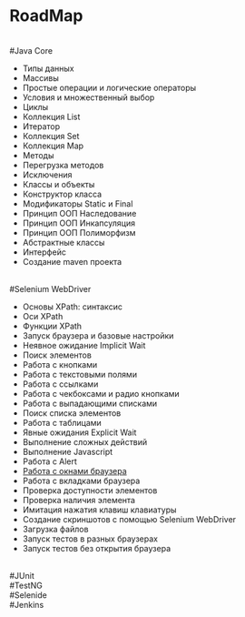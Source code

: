 # RoadMap
<br>#Java Core
	<ul>
		<li>Типы данных </li>
		<li>Массивы </li>
		<li>Простые операции и логические операторы </li>
		<li>Условия и множественный выбор</li>
		<li>Циклы </li>
		<li>Коллекция List </li>
		<li>Итератор </li>
		<li>Коллекция Set</li>
		<li>Коллекция Map </li>
		<li>Методы </li>
		<li>Перегрузка методов </li>
		<li>Исключения </li>
		<li>Классы и объекты</li>
		<li>Конструктор класса </li>
		<li>Модификаторы Static и Final</li>
		<li>Принцип ООП Наследование</li>
		<li>Принцип ООП Инкапсуляция</li>
		<li>Принцип ООП Полиморфизм</li>
		<li>Абстрактные классы </li>
		<li>Интерфейс</li>
		<li>Создание maven проекта</li>
	</ul>
<br>#Selenium WebDriver
<ul>
		<li>Основы XPath: синтаксис</li>
		<li>Оси XPath</li>
		<li>Функции XPath </li>
		<li>Запуск браузера и базовые настройки </li>
		<li>Неявное ожидание Implicit Wait</li>
		<li>Поиск элементов </li>
		<li>Работа с кнопками </li>
		<li>Работа с текстовыми полями </li>
		<li>Работа с ссылками </li>
		<li>Работа с чекбоксами и радио кнопками</li>
		<li>Работа с выпадающими списками</li>
		<li>Поиск списка элементов </li>
		<li>Работа с таблицами </li>
		<li>Явные ожидания Explicit Wait </li>
		<li>Выполнение сложных действий</li>
		<li>Выполнение Javascript</li>
		<li>Работа с Alert</li>
		<li><a href="https://github.com/Dev4Lex/Learn/blob/main/Selenium%20WebDriver%20%2B%20Java/testselenium/src/main/java/BrowserTabs.java">Работа с окнами браузера</a></li>
		<li>Работа с вкладками браузера</li>
		<li>Проверка доступности элементов</li>
		<li>Проверка наличия элемента</li>
		<li>Имитация нажатия клавиш клавиатуры</li>
		<li>Создание скриншотов с помощью Selenium WebDriver </li>
		<li>Загрузка файлов </li>
		<li>Запуск тестов в разных браузерах</li>
		<li>Запуск тестов без открытия браузера</li>
	</ul>
<br>#JUnit
<br>#TestNG
<br>#Selenide
<br>#Jenkins
